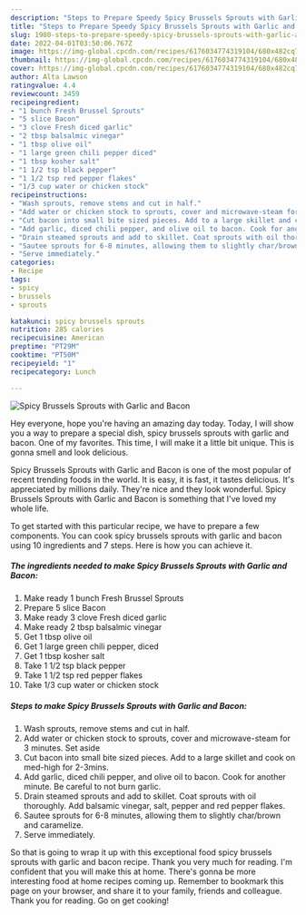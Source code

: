 ```yaml
---
description: "Steps to Prepare Speedy Spicy Brussels Sprouts with Garlic and Bacon"
title: "Steps to Prepare Speedy Spicy Brussels Sprouts with Garlic and Bacon"
slug: 1980-steps-to-prepare-speedy-spicy-brussels-sprouts-with-garlic-and-bacon
date: 2022-04-01T03:50:06.767Z
image: https://img-global.cpcdn.com/recipes/6176034774319104/680x482cq70/spicy-brussels-sprouts-with-garlic-and-bacon-recipe-main-photo.jpg
thumbnail: https://img-global.cpcdn.com/recipes/6176034774319104/680x482cq70/spicy-brussels-sprouts-with-garlic-and-bacon-recipe-main-photo.jpg
cover: https://img-global.cpcdn.com/recipes/6176034774319104/680x482cq70/spicy-brussels-sprouts-with-garlic-and-bacon-recipe-main-photo.jpg
author: Alta Lawson
ratingvalue: 4.4
reviewcount: 3459
recipeingredient:
- "1 bunch Fresh Brussel Sprouts"
- "5 slice Bacon"
- "3 clove Fresh diced garlic"
- "2 tbsp balsalmic vinegar"
- "1 tbsp olive oil"
- "1 large green chili pepper diced"
- "1 tbsp kosher salt"
- "1 1/2 tsp black pepper"
- "1 1/2 tsp red pepper flakes"
- "1/3 cup water or chicken stock"
recipeinstructions:
- "Wash sprouts, remove stems and cut in half."
- "Add water or chicken stock to sprouts, cover and microwave-steam for 3 minutes. Set aside"
- "Cut bacon into small bite sized pieces. Add to a large skillet and cook on med-high for 2-3mins."
- "Add garlic, diced chili pepper, and olive oil to bacon. Cook for another minute. Be careful to not burn garlic."
- "Drain steamed sprouts and add to skillet. Coat sprouts with oil thoroughly. Add balsamic vinegar, salt, pepper and red pepper flakes."
- "Sautee sprouts for 6-8 minutes, allowing them to slightly char/brown and caramelize."
- "Serve immediately."
categories:
- Recipe
tags:
- spicy
- brussels
- sprouts

katakunci: spicy brussels sprouts 
nutrition: 285 calories
recipecuisine: American
preptime: "PT29M"
cooktime: "PT50M"
recipeyield: "1"
recipecategory: Lunch

---
```



![Spicy Brussels Sprouts with Garlic and Bacon](https://img-global.cpcdn.com/recipes/6176034774319104/680x482cq70/spicy-brussels-sprouts-with-garlic-and-bacon-recipe-main-photo.jpg)

Hey everyone, hope you're having an amazing day today. Today, I will show you a way to prepare a special dish, spicy brussels sprouts with garlic and bacon. One of my favorites. This time, I will make it a little bit unique. This is gonna smell and look delicious.



Spicy Brussels Sprouts with Garlic and Bacon is one of the most popular of recent trending foods in the world. It is easy, it is fast, it tastes delicious. It's appreciated by millions daily. They're nice and they look wonderful. Spicy Brussels Sprouts with Garlic and Bacon is something that I've loved my whole life.


To get started with this particular recipe, we have to prepare a few components. You can cook spicy brussels sprouts with garlic and bacon using 10 ingredients and 7 steps. Here is how you can achieve it.

<!--inarticleads1-->

##### The ingredients needed to make Spicy Brussels Sprouts with Garlic and Bacon:

1. Make ready 1 bunch Fresh Brussel Sprouts
1. Prepare 5 slice Bacon
1. Make ready 3 clove Fresh diced garlic
1. Make ready 2 tbsp balsalmic vinegar
1. Get 1 tbsp olive oil
1. Get 1 large green chili pepper, diced
1. Get 1 tbsp kosher salt
1. Take 1 1/2 tsp black pepper
1. Take 1 1/2 tsp red pepper flakes
1. Take 1/3 cup water or chicken stock




<!--inarticleads2-->

##### Steps to make Spicy Brussels Sprouts with Garlic and Bacon:

1. Wash sprouts, remove stems and cut in half.
1. Add water or chicken stock to sprouts, cover and microwave-steam for 3 minutes. Set aside
1. Cut bacon into small bite sized pieces. Add to a large skillet and cook on med-high for 2-3mins.
1. Add garlic, diced chili pepper, and olive oil to bacon. Cook for another minute. Be careful to not burn garlic.
1. Drain steamed sprouts and add to skillet. Coat sprouts with oil thoroughly. Add balsamic vinegar, salt, pepper and red pepper flakes.
1. Sautee sprouts for 6-8 minutes, allowing them to slightly char/brown and caramelize.
1. Serve immediately.




So that is going to wrap it up with this exceptional food spicy brussels sprouts with garlic and bacon recipe. Thank you very much for reading. I'm confident that you will make this at home. There's gonna be more interesting food at home recipes coming up. Remember to bookmark this page on your browser, and share it to your family, friends and colleague. Thank you for reading. Go on get cooking!
